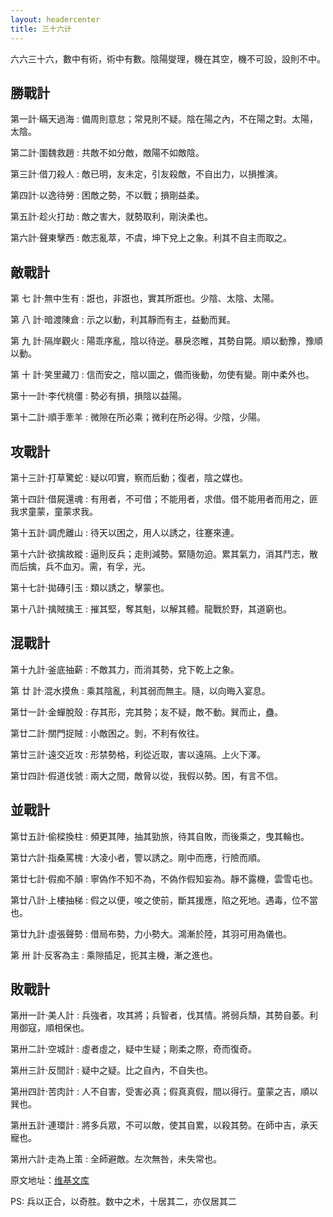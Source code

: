 ```yaml
---
layout: headercenter
title: 三十六计
---
```


六六三十六，數中有術，術中有數。陰陽燮理，機在其空，機不可設，設則不中。

## 勝戰計

第一計‧瞞天過海
:	備周則意怠；常見則不疑。陰在陽之內，不在陽之對。太陽，太陰。

第二計‧圍魏救趙
: 共敵不如分敵，敵陽不如敵陰。

第三計‧借刀殺人
:	敵已明，友未定，引友殺敵，不自出力，以損推演。

第四計‧以逸待勞
:	困敵之勢，不以戰；損剛益柔。

第五計‧趁火打劫
:	敵之害大，就勢取利，剛決柔也。

第六計‧聲東擊西
:	敵志亂萃，不虞，坤下兌上之象。利其不自主而取之。

## 敵戰計

第 七 計‧無中生有
:	誑也，非誑也，實其所誑也。少陰、太陰、太陽。

第 八 計‧暗渡陳倉
:	示之以動，利其靜而有主，益動而巽。

第 九 計‧隔岸觀火
:	陽乖序亂，陰以待逆。暴戾恣睢，其勢自斃。順以動豫，豫順以動。

第 十 計‧笑里藏刀
:	信而安之，陰以圖之，備而後動，勿使有變。剛中柔外也。

第十一計‧李代桃僵
:	勢必有損，損陰以益陽。

第十二計‧順手牽羊
:	微隙在所必乘；微利在所必得。少陰，少陽。

## 攻戰計

第十三計‧打草驚蛇
:	疑以叩實，察而后動；復者，陰之媒也。

第十四計‧借屍還魂
:	有用者，不可借；不能用者，求借。借不能用者而用之，匪我求童蒙，童蒙求我。

第十五計‧調虎離山
:	待天以困之，用人以誘之，往蹇來連。

第十六計‧欲擒故縱
:	逼則反兵；走則減勢。緊隨勿迫。累其氣力，消其鬥志，散而后擒，兵不血刃。需，有孚，光。

第十七計‧拋磚引玉
:	類以誘之，擊蒙也。

第十八計‧擒賊擒王
:	摧其堅，奪其魁，以解其體。龍戰於野，其道窮也。

## 混戰計

第十九計‧釜底抽薪
:	不敵其力，而消其勢，兌下乾上之象。

第 廿 計‧混水摸魚
:	乘其陰亂，利其弱而無主。隨，以向晦入宴息。

第廿一計‧金蟬脫殼
:	存其形，完其勢；友不疑，敵不動。巽而止，蠱。

第廿二計‧關門捉賊
:	小敵困之。剝，不利有攸往。

第廿三計‧遠交近攻
:	形禁勢格，利從近取，害以遠隔。上火下澤。

第廿四計‧假道伐虢
:	兩大之間，敵脅以從，我假以勢。困，有言不信。

## 並戰計

第廿五計‧偷樑換柱
:	頻更其陣，抽其勁旅，待其自敗，而後乘之，曳其輪也。

第廿六計‧指桑罵槐
:	大凌小者，警以誘之。剛中而應，行險而順。

第廿七計‧假痴不顛
:	寧偽作不知不為，不偽作假知妄為。靜不露機，雲雪屯也。

第廿八計‧上樓抽梯
:	假之以便，唆之使前，斷其援應，陷之死地。遇毒，位不當也。

第廿九計‧虛張聲勢
:	借局布勢，力小勢大。鴻漸於陸，其羽可用為儀也。

第 卅 計‧反客為主
:	乘隙插足，扼其主機，漸之進也。

## 敗戰計

第卅一計‧美人計
:	兵強者，攻其將；兵智者，伐其情。將弱兵頹，其勢自萎。利用御寇，順相保也。

第卅二計‧空城計
:	虛者虛之，疑中生疑；剛柔之際，奇而復奇。

第卅三計‧反間計
:	疑中之疑。比之自內，不自失也。

第卅四計‧苦肉計
:	人不自害，受害必真；假真真假，間以得行。童蒙之吉，順以巽也。

第卅五計‧連環計
:	將多兵眾，不可以敵，使其自累，以殺其勢。在師中吉，承天寵也。

第卅六計‧走為上策
:	全師避敵。左次無咎，未失常也。

原文地址：[维基文库](https://zh.wikisource.org/wiki/%E4%B8%89%E5%8D%81%E5%85%AD%E8%A8%88)

PS: 兵以正合，以奇胜。数中之术，十居其二，亦仅居其二
